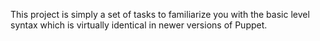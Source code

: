  This project is simply a set of tasks to familiarize you with the basic level syntax which is virtually identical in newer versions of Puppet.
